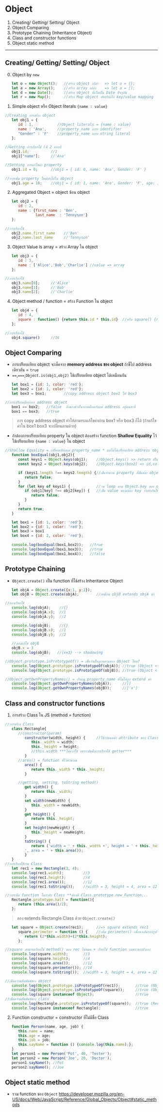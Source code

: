 # Object
1. Creating/ Getting/ Setting/ Object
2. Object Comparing
3. Prototype Chaining (Inheritance Object)
4. Class and constructor functions
5. Object static method
----
## Creating/ Getting/ Setting/ Object
0. Object by `new`
```JavaScript
   let o = new Object();   //สร้าง object เปล่า   => let o = {};
   let a = new Array();    //สร้าง array เปล่า    => let a = [];
   let d = new Date();     //สร้าง object ที่เก็บเป็น Date ปัจจุบัน
   let r = new Map();      //สร้าง Map object สำหรับเก็บ key/value mapping
```
1. Simple object หรือ Object literals `{name : value}`
```JavaScript
//Creating การสร้าง object
   let obj1 = { 
      id : 1,           //Object literals = {name : value}
      name : 'Ana',     //property_name แบบ identifier
      "Gender" : 'F'    //property_name แบบ string literal  
   };
   
//Getting การเรียกใช้ (มี 2 แบบ)
   obj1.id;          //1
   obj1["name"];     //'Ana'

//Setting การแก้ไขค่า property
   obj1.id = 0;      //obj1 = { id: 0, name: 'Ana', Gender: 'F' }
      
//การเพิ่ม property ใหม่เข้าไปใน object
   obj1.age = 18;    //obj1 = { id: 1, name: 'Ana', Gender: 'F', age: 18 }
```
2. Aggregated Object = object ซ้อน object
```JavaScript
   let obj2 = {
      id : 2,
      name : {first_name : 'Ben',
              last_name  : 'Tennyson'}
   };
   
//การเรียกใช้
   obj2.name.first_name    //'Ben'
   obj2.name.last_name     //'Tennyson'
```
3. Object Value is array = สร้าง Array ใน object
```JavaScript
   let obj3 = {
      id : 3,
      name : ['Alice','Bob','Charlie'] //value => array
   };

//การเรียกใช้
   obj3.name[0];     //'Alice'
   obj3.name[1];     //'Bob'
   obj3.name[2];     //'Charlie'
```
4. Object method / function = สร้าง Function ใน object
```JavaScript
   let obj4 = {
      id : 4,
      square : function() {return this.id * this.id}  //หรือ square() {return this.id * this.id}
   };
   
//การเรียกใช้
   obj4.square()     //16
```

## Object Comparing
* การเปรียบเทียบ object จะเช็คจาก **memory address ของ object** ถ้าชี้ไป address เดียวกัน = `true`
* `==`,`===`,`Object.is(obj1,obj2)` ใช้เปรียบเทียบ object ได้เหมือนกัน
```JavaScript
   let box1 = {id: 1, color: 'red'};
   let box2 = {id: 1, color: 'red'};
   let box3 = box1;        //copy address object box1 ให้ box3

//การเปรียบเทียบจาก address object
   box1 == box2;   //false  ถึงของข้างในจะเหมือนกันแต่ address อยู่คนละที่
   box1 == box3;   //true
```
> การ copy address object ทำให้สามารถแก้ไขค่าผ่าน box1 หรือ box3 ก็ได้ (ถ้าแก้ไขค่าใน box1 box3 จะเปลี่ยนตามด้วย)

* ถ้าต้องการเปรียบเทียบ property ใน object ต้องสร้าง function **Shallow Equality** ไว้ใช้เปรียบเทียบ `{name : value}` ใน object 
```JavaScript
//Shallow Equality = เปรียบเทียบแค่ property_name * แต่ไม่ได้เปรียบเทียบ address object
   function boxEqual(obj1,obj2){
      const keys1 = Object.keys(obj1);    //Object.keys() >> return เป็น String key ของ property  
      const keys2 = Object.keys(obj2);    //Object.keys(box2) => id,color

      if (keys1.length !== keys2.length) {//เช็คจำนวน property ที่มีแต่ละ object มีเท่ากันไหม?
         return false;
      }
      for (let key of keys1) {            //วน loop ตาม Object.key ของ object1
         if (obj1[key] !== obj2[key]) {   //เช็ค value ของแต่ละ key ว่าเท่ากันไหม? **ใช้เป็น ===,!== เพื่อปกป้องการเกิด Implicit Convasion ด้วย***
            return false;
         }
      }
      return true;
   }

   let box1 = {id: 1, color: 'red'};
   let box2 = {id: 1, color: 'red'};
   let box3 = box1
   let box4 = {id: 2, color: 'red'};
   
   console.log(boxEqual(box1,box2));   //true
   console.log(boxEqual(box1,box3));   //true
   console.log(boxEqual(box1,box4));   //false
```

## Prototype Chaining
* `Object.create()` เป็น function ที่ใช้สร้าง Inheritance Object
```JavaScript
   let objA = Object.create({x:1, y:2});
   let objB = Object.create(objA);        //เหมือน objB extends objA มา

//ลองเรียกใช้
   console.log(objA);    //{}     
   console.log(objA.x);  //1
   console.log(objA.y);  //2

   console.log(objB);    //{}
   console.log(objB.x);  //1
   console.log(objB.y);  //2
   
   //ลองแก้ไข objB
   objB.x = 3
   console.log(objB);   //{x=3} --> shadowing

//Object.prototype.isPrototypeOf() = เช็คว่าเป็นลูกหลานของ Object ไหม? 
   console.log(Object.prototype.isPrototypeOf(objA)); //true (Object <--objA)
   console.log(Object.prototype.isPrototypeOf(objB)); //true (Object <--objA <--objB) 

//Object.getOwnPropertyNames() = เรียกดู property_name ที่ไม่ได้ถูก extend มา
   console.log(Object.getOwnPropertyNames(objA));     //[]
   console.log(Object.getOwnPropertyNames(objB));     //['x'] 
```

## Class and constructor functions
1. การสร้าง Class ใน JS (method = function)
```JavaScript
//การสร้าง Class
   class Rectangle{
      //constructor(param) 
         constructor(width, height) {     //ใช้กำหนดค่า attribute ของ Class
            this._width = width;
            this._height = height;
            //this.width ***ไม่ควรใช้ เพราะมันคือการเรียกใช้ getter***
         }
      //ares() = function ที่ไว้คำนวณ
         area() {
            return this._width * this._height;
         }

      //getting, setting, toString method()
         get width() {
            return this._width;  
         }
         set width(newWidth) {
            this._width = newWidth;
         }
         get height() {
            return this._height;
         }
         set height(newHeight) {
            this._height = newHeight;
         }
         toString() {
            return ('width = ' + this._width +', height = ' + this._height +
         ', area = ' + this.area());
         }
   }
//การเรียกใช้งาน Class
   let rec1 = new Rectangle(3, 4);
   console.log(rec1.width);         //3
   console.log(rec1.height);        //4
   console.log(rec1.area());        //12
   console.log(rec1.toString());    //width = 3, height = 4, area = 12

//การเพิ่ม function ในระดับ Class **ต้องมี Class.prototype.new_Function...
   Rectangle.prototype.half = function(){
      return (this.area()/2);
   };
```
   > ลอง extends Rectangle Class ด้วย `Object.create()`
```JavaScript
   let square = Object.create(rec1);      //=> square extends rec1
      square.perimeter = function () {    //เพิ่ม perimeter() เพื่อหาเส้นรอบรูป
         return (2*this.width)+(2*this.height);
      };

//square สามารถเรียกใช้ method() ของ rec ได้หมด + เรียกใช้ function เฉพาะของตัวเอง
   console.log(square.width);       //3
   console.log(square.height);      //4
   console.log(square.area());      //12
   console.log(square.perimeter()); //14
   console.log(square.toString());  //width = 3, height = 4, area = 12

//เช็คความสัมพันธ์ของ object 
   console.log(Object.prototype.isPrototypeOf(rec1));       //true (Object <--rec1)
   console.log(Object.prototype.isPrototypeOf(square));     //true (Object <--Rectangle/rec1 <--square)
   console.log(square instanceof Object);                   //true
//เช็คความสัมพันธ์ของ class   
   console.log(Rectangle.prototype.isPrototypeOf(square));  //true (Rectangle/rec1 <--square)
   console.log(square instanceof Rectangle);                //true 
```
2. Function constructor = constructor ที่ไม่มีชื่อ Class
```JavaScript
   function Person(name, age, job) {
      this.name = name;
      this.age = age;
      this.job = job;
      this.sayName = function () {console.log(this.name);};
   }
   let person1 = new Person('Pot', 40, 'Tester');
   let person2 = new Person('Joe', 20, 'Doctor');
   person1.sayName(); //Pot
   person2.sayName(); //Joe
```

## Object static method 
* รวม function ของ `Object` <https://developer.mozilla.org/en-US/docs/Web/JavaScript/Reference/Global_Objects/Object#static_methods> 
